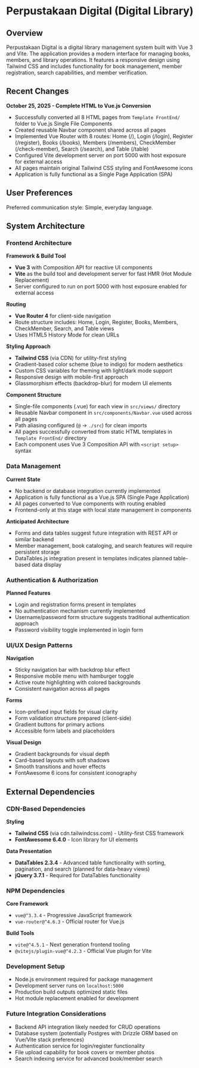 # Perpustakaan Digital (Digital Library)

## Overview

Perpustakaan Digital is a digital library management system built with Vue 3 and Vite. The application provides a modern interface for managing books, members, and library operations. It features a responsive design using Tailwind CSS and includes functionality for book management, member registration, search capabilities, and member verification.

## Recent Changes

**October 25, 2025 - Complete HTML to Vue.js Conversion**
- Successfully converted all 8 HTML pages from `Template FrontEnd/` folder to Vue.js Single File Components
- Created reusable Navbar component shared across all pages
- Implemented Vue Router with 8 routes: Home (/), Login (/login), Register (/register), Books (/books), Members (/members), CheckMember (/check-member), Search (/search), and Table (/table)
- Configured Vite development server on port 5000 with host exposure for external access
- All pages maintain original Tailwind CSS styling and FontAwesome icons
- Application is fully functional as a Single Page Application (SPA)

## User Preferences

Preferred communication style: Simple, everyday language.

## System Architecture

### Frontend Architecture

**Framework & Build Tool**
- **Vue 3** with Composition API for reactive UI components
- **Vite** as the build tool and development server for fast HMR (Hot Module Replacement)
- Server configured to run on port 5000 with host exposure enabled for external access

**Routing**
- **Vue Router 4** for client-side navigation
- Route structure includes: Home, Login, Register, Books, Members, CheckMember, Search, and Table views
- Uses HTML5 History Mode for clean URLs

**Styling Approach**
- **Tailwind CSS** (via CDN) for utility-first styling
- Gradient-based color scheme (blue to indigo) for modern aesthetics
- Custom CSS variables for theming with light/dark mode support
- Responsive design with mobile-first approach
- Glassmorphism effects (backdrop-blur) for modern UI elements

**Component Structure**
- Single-file components (.vue) for each view in `src/views/` directory
- Reusable Navbar component in `src/components/Navbar.vue` used across all pages
- Path aliasing configured (`@` → `./src`) for clean imports
- All pages successfully converted from static HTML templates in `Template FrontEnd/` directory
- Each component uses Vue 3 Composition API with `<script setup>` syntax

### Data Management

**Current State**
- No backend or database integration currently implemented
- Application is fully functional as a Vue.js SPA (Single Page Application)
- All pages converted to Vue components with routing enabled
- Frontend-only at this stage with local state management in components

**Anticipated Architecture**
- Forms and data tables suggest future integration with REST API or similar backend
- Member management, book cataloging, and search features will require persistent storage
- DataTables.js integration present in templates indicates planned table-based data display

### Authentication & Authorization

**Planned Features**
- Login and registration forms present in templates
- No authentication mechanism currently implemented
- Username/password form structure suggests traditional authentication approach
- Password visibility toggle implemented in login form

### UI/UX Design Patterns

**Navigation**
- Sticky navigation bar with backdrop blur effect
- Responsive mobile menu with hamburger toggle
- Active route highlighting with colored backgrounds
- Consistent navigation across all pages

**Forms**
- Icon-prefixed input fields for visual clarity
- Form validation structure prepared (client-side)
- Gradient buttons for primary actions
- Accessible form labels and placeholders

**Visual Design**
- Gradient backgrounds for visual depth
- Card-based layouts with soft shadows
- Smooth transitions and hover effects
- FontAwesome 6 icons for consistent iconography

## External Dependencies

### CDN-Based Dependencies

**Styling**
- **Tailwind CSS** (via cdn.tailwindcss.com) - Utility-first CSS framework
- **FontAwesome 6.4.0** - Icon library for UI elements

**Data Presentation**
- **DataTables 2.3.4** - Advanced table functionality with sorting, pagination, and search (planned for data-heavy views)
- **jQuery 3.7.1** - Required for DataTables functionality

### NPM Dependencies

**Core Framework**
- `vue@^3.3.4` - Progressive JavaScript framework
- `vue-router@^4.6.3` - Official router for Vue.js

**Build Tools**
- `vite@^4.5.1` - Next generation frontend tooling
- `@vitejs/plugin-vue@^4.2.3` - Official Vue plugin for Vite

### Development Setup

- Node.js environment required for package management
- Development server runs on `localhost:5000`
- Production build outputs optimized static files
- Hot module replacement enabled for development

### Future Integration Considerations

- Backend API integration likely needed for CRUD operations
- Database system (potentially Postgres with Drizzle ORM based on Vue/Vite stack preferences)
- Authentication service for login/register functionality
- File upload capability for book covers or member photos
- Search indexing service for advanced book/member search